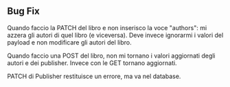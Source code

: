 ## Bug Fix

Quando faccio la PATCH del libro e non inserisco la voce "authors":
mi azzera gli autori di quel libro (e viceversa).
Deve invece ignorarmi i valori del payload e non modificare gli autori del libro.

Quando faccio una POST del libro,
non mi tornano i valori aggiornati degli autori e dei publisher.
Invece con le GET tornano aggiornati.

PATCH di Publisher restituisce un errore, ma va nel database.